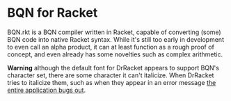 # BQN for Racket
BQN.rkt is a BQN compiler written in Racket, capable of converting (some) BQN code into native Racket syntax. 
While it's still too early in development to even call an alpha product, it can at least function as a rough proof of concept,
and even already has some novelties such as complex arithmetic.

**Warning** although the default font for DrRacket appears to support BQN's character set, there are some character it can't italicize. When DrRacket tries to italicize them, such as when they appear in an error message [the entire application bugs out](https://github.com/racket/drracket/issues/607#issue-1593118550).  
